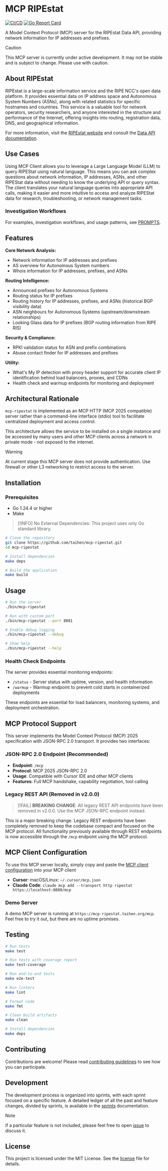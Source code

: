 # MCP RIPEstat

[![CI/CD](https://github.com/taihen/mcp-ripestat/actions/workflows/ci.yml/badge.svg)](https://github.com/taihen/mcp-ripestat/actions/workflows/ci.yml)
[![Go Report Card](https://goreportcard.com/badge/github.com/taihen/mcp-ripestat)](https://goreportcard.com/report/github.com/taihen/mcp-ripestat)

A Model Context Protocol (MCP) server for the RIPEstat Data API, providing
network information for IP addresses and prefixes.

> [!CAUTION]
> This MCP server is currently under active development. It may not be stable
> and is subject to change. Please use with caution.

## About RIPEstat

RIPEstat is a large-scale information service and the RIPE NCC's open data
platform. It provides essential data on IP address space and Autonomous System
Numbers (ASNs), along with related statistics for specific hostnames and
countries. This service is a valuable tool for network operators, security
researchers, and anyone interested in the structure and performance of the
Internet, offering insights into routing, registration data, DNS, and
geographical information.

For more information, visit the [RIPEstat website](https://stat.ripe.net/) and
consult the [Data API documentation](https://stat.ripe.net/docs/data_api).

## Use Cases

Using MCP Client allows you to leverage a Large Language Model (LLM) to query
RIPEStat using natural language. This means you can ask complex questions about
network information, IP addresses, ASNs, and other RIPEStat data without needing
to know the underlying API or query syntax. The client translates your natural
language queries into appropriate API calls, making it easier and more intuitive
to access and analyze RIPEStat data for research, troubleshooting, or network
management tasks.

### Investigation Workflows

For examples, investigation workflows, and usage patterns, see [PROMPTS](PROMPTS.md).

## Features

**Core Network Analysis:**

- Network information for IP addresses and prefixes
- AS overview for Autonomous System numbers
- Whois information for IP addresses, prefixes, and ASNs

**Routing Intelligence:**

- Announced prefixes for Autonomous Systems
- Routing status for IP prefixes
- Routing history for IP addresses, prefixes, and ASNs (historical BGP visibility data)
- ASN neighbours for Autonomous Systems (upstream/downstream relationships)
- Looking Glass data for IP prefixes (BGP routing information from RIPE RIS)

**Security & Compliance:**

- RPKI validation status for ASN and prefix combinations
- Abuse contact finder for IP addresses and prefixes

**Utility:**

- What's My IP detection with proxy header support for accurate client IP identification behind load balancers, proxies, and CDNs
- Health check and warmup endpoints for monitoring and deployment

## Architectural Rationale

`mcp-ripestat` is implemented as an MCP HTTP (MCP 2025 compatible) server rather
than a command-line interface (stdio) tool to facilitate centralized deployment
and access control.

This architecture allows the service to be installed on a single instance and
be accessed by many users and other MCP clients across a network in
private mode - not exposed to the internet.

> [!WARNING]
> At current stage this MCP server does not provide authentication.
> Use firewall or other L3 networking to restrict access to the server.

## Installation

### Prerequisites

- Go 1.24.4 or higher
- Make

> [!INFO]
> No External Dependencies: This project uses only Go standard library.

```bash
# Clone the repository
git clone https://github.com/taihen/mcp-ripestat.git
cd mcp-ripestat

# Install dependencies
make deps

# Build the application
make build
```

## Usage

```bash
# Run the server
./bin/mcp-ripestat

# Run with custom port
./bin/mcp-ripestat --port 8081

# Enable debug logging
./bin/mcp-ripestat --debug

# Show help
./bin/mcp-ripestat --help
```

### Health Check Endpoints

The server provides essential monitoring endpoints:

- `/status` - Server status with uptime, version, and health information
- `/warmup` - Warmup endpoint to prevent cold starts in containerized deployments

These endpoints are essential for load balancers, monitoring systems, and deployment orchestration.

## MCP Protocol Support

This server implements the Model Context Protocol (MCP) 2025 specification with
JSON-RPC 2.0 transport. It provides two interfaces:

### JSON-RPC 2.0 Endpoint (Recommended)

- **Endpoint**: `/mcp`
- **Protocol**: MCP 2025 JSON-RPC 2.0
- **Usage**: Compatible with Cursor IDE and other MCP clients
- **Features**: Full MCP handshake, capability negotiation, tool calling

### Legacy REST API (Removed in v2.0.0)

> [!FAIL]
> **BREAKING CHANGE**: All legacy REST API endpoints have been removed in v2.0.0. Use the MCP JSON-RPC endpoint instead.

This is a major breaking change. Legacy REST endpoints have been completely
removed to keep the codebase compact and focused on the MCP protocol. All
functionality previously available through REST endpoints is now accessible
through the `/mcp` endpoint using the MCP protocol.

## MCP Client Configuration

To use this MCP server locally, simply copy and paste the
[MCP client configuration](./mcp.json) into your MCP client

- **Cursor**: macOS/Linux: `~/.cursor/mcp.json`
- **Claude Code**: `claude mcp add --transport http ripestat https://localhost:8080/mcp`

### Demo Server

A demo MCP server is running at `https://mcp-ripestat.taihen.org/mcp`. Feel free to try it out, but there are no uptime promises.

## Testing

```bash
# Run tests
make test

# Run tests with coverage report
make test-coverage

# Run end-to-end tests
make e2e-test

# Run linters
make lint

# Format code
make fmt

# Clean build artifacts
make clean

# Install dependencies
make deps
```

## Contributing

Contributions are welcome! Please read [contributing guidelines](CONTRIBUTING.md)
to see how you can participate.

## Development

The development process is organized into sprints, with each sprint focused on a
specific feature. A detailed ledger of all the past and feature changes,
divided by sprints, is available in the [sprints](SPRINTS.md) documentation.

> [!NOTE]
> If a particular feature is not included, please feel free to open
> [issue](https://github.com/taihen/mcp-ripestat/issues?q=sort%3Aupdated-desc+is%3Aissue+is%3Aopen)
> to discuss it.

## License

This project is licensed under the MIT License. See the [license](LICENSE) file
for details.
